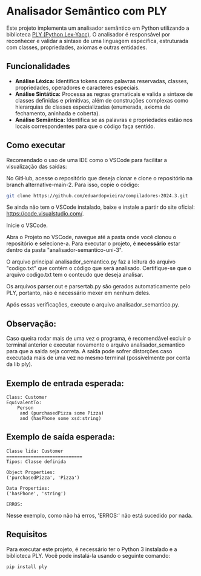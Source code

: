# Analisador Semântico com PLY

Este projeto implementa um analisador semântico em Python utilizando a biblioteca [PLY (Python Lex-Yacc)](http://www.dabeaz.com/ply/). O analisador é responsável por reconhecer e validar a sintaxe de uma linguagem específica, estruturada com classes, propriedades, axiomas e outras entidades.

## Funcionalidades

- **Análise Léxica:** Identifica tokens como palavras reservadas, classes, propriedades, operadores e caracteres especiais.
- **Análise Sintática:** Processa as regras gramaticais e valida a sintaxe de classes definidas e primitivas, além de construções complexas como hierarquias de classes especializadas (enumerada, axioma de fechamento, aninhada e coberta).
- **Análise Semântica:** Identifica se as palavras e propriedades estão nos locais correspondentes para que o código faça sentido.


## Como executar 

Recomendado o uso de uma IDE como o VSCode para facilitar a visualização das saídas:

No GitHub, acesse o repositório que deseja clonar e clone o repositório na branch alternative-main-2. Para isso, copie o código:
```bash
git clone https://github.com/eduardopvieira/compiladores-2024.3.git
```
Se ainda não tem o VSCode instalado, baixe e instale a partir do site oficial: 
https://code.visualstudio.com/.

Inicie o VSCode.

Abra o Projeto no VSCode, navegue até a pasta onde você clonou o repositório e selecione-a. Para executar o projeto, é **necessário** estar dentro da pasta "analisador-semantico-uni-3".

O arquivo principal analisador_semantico.py faz a leitura do arquivo "codigo.txt" que contém o código que será analisado. Certifique-se que o arquivo codigo.txt tem o conteudo que deseja analisar.

Os arquivos parser.out e parsertab.py são gerados automaticamente pelo PLY, portanto, não é necessário mexer em nenhum deles.

Após essas verificações, execute o arquivo analisador_semantico.py.

## Observação: 
Caso queira rodar mais de uma vez o programa, é recomendável excluir o terminal anterior e executar novamente o arquivo analisador_semantico para que a saida seja correta.
A saída pode sofrer distorções caso executada mais de uma vez no mesmo terminal (possivelmente por conta da lib ply). 

## Exemplo de entrada esperada: 

    Class: Customer 
    EquivalentTo: 
        Person 
         and (purchasedPizza some Pizza) 
         and (hasPhone some xsd:string) 


## Exemplo de saída esperada: 

    Classe lida: Customer
    ============================
    Tipos: Classe definida
    
    Object Properties:
    ('purchasedPizza', 'Pizza')
    
    Data Properties:
    ('hasPhone', 'string')
    
    ERROS:

Nesse exemplo, como não há erros, 'ERROS:' não está sucedido por nada.

## Requisitos

Para executar este projeto, é necessário ter o Python 3 instalado e a biblioteca PLY. Você pode instalá-la usando o seguinte comando:

```bash
pip install ply


